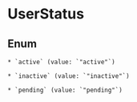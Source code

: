 
# UserStatus

## Enum


    * `active` (value: `"active"`)

    * `inactive` (value: `"inactive"`)

    * `pending` (value: `"pending"`)



